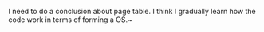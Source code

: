 I need to do a conclusion about page table. I think I gradually learn how the code work in terms of forming a OS.~
